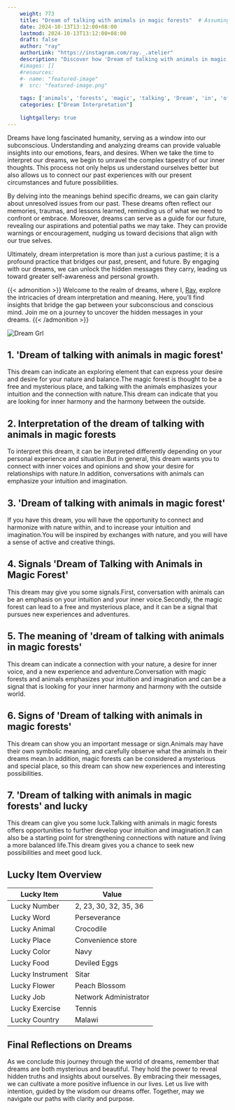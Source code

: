 ```yaml
---
    weight: 773
    title: "Dream of talking with animals in magic forests"  # Assuming 'title' column exists
    date: 2024-10-13T13:12:00+08:00
    lastmod: 2024-10-13T13:12:00+08:00
    draft: false
    author: "ray"
    authorLink: "https://instagram.com/ray._.atelier"
    description: "Discover how 'Dream of talking with animals in magic forests' can interpret your future and uncover its significant meanings in your life."
    #images: []
    #resources:
    #- name: "featured-image"
    #  src: "featured-image.png"
    
    tags: ['animals', 'forests', 'magic', 'talking', 'Dream', 'in', 'of', 'with']
    categories: ["Dream Interpretation"]
    
    lightgallery: true
---
```

    
Dreams have long fascinated humanity, serving as a window into our subconscious. Understanding and analyzing dreams can provide valuable insights into our emotions, fears, and desires. When we take the time to interpret our dreams, we begin to unravel the complex tapestry of our inner thoughts. This process not only helps us understand ourselves better but also allows us to connect our past experiences with our present circumstances and future possibilities.

By delving into the meanings behind specific dreams, we can gain clarity about unresolved issues from our past. These dreams often reflect our memories, traumas, and lessons learned, reminding us of what we need to confront or embrace. Moreover, dreams can serve as a guide for our future, revealing our aspirations and potential paths we may take. They can provide warnings or encouragement, nudging us toward decisions that align with our true selves.

Ultimately, dream interpretation is more than just a curious pastime; it is a profound practice that bridges our past, present, and future. By engaging with our dreams, we can unlock the hidden messages they carry, leading us toward greater self-awareness and personal growth.

{{< admonition >}}
Welcome to the realm of dreams, where I, [Ray](https://instagram.com/ray._.atelier), explore the intricacies of dream interpretation and meaning. Here, you’ll find insights that bridge the gap between your subconscious and conscious mind. Join me on a journey to uncover the hidden messages in your dreams.
{{< /admonition >}}

![Dream Grl](https://cdn.pixabay.com/photo/2017/11/02/03/35/gothic-2910057_1280.jpg "Dream Grl")

## 1. 'Dream of talking with animals in magic forest'
This dream can indicate an exploring element that can express your desire and desire for your nature and balance.The magic forest is thought to be a free and mysterious place, and talking with the animals emphasizes your intuition and the connection with nature.This dream can indicate that you are looking for inner harmony and the harmony between the outside.

## 2. Interpretation of the dream of talking with animals in magic forests
To interpret this dream, it can be interpreted differently depending on your personal experience and situation.But in general, this dream wants you to connect with inner voices and opinions and show your desire for relationships with nature.In addition, conversations with animals can emphasize your intuition and imagination.

## 3. 'Dream of talking with animals in magic forest'
If you have this dream, you will have the opportunity to connect and harmonize with nature within, and to increase your intuition and imagination.You will be inspired by exchanges with nature, and you will have a sense of active and creative things.

## 4. Signals 'Dream of Talking with Animals in Magic Forest'
This dream may give you some signals.First, conversation with animals can be an emphasis on your intuition and your inner voice.Secondly, the magic forest can lead to a free and mysterious place, and it can be a signal that pursues new experiences and adventures.

## 5. The meaning of 'dream of talking with animals in magic forests'
This dream can indicate a connection with your nature, a desire for inner voice, and a new experience and adventure.Conversation with magic forests and animals emphasizes your intuition and imagination and can be a signal that is looking for your inner harmony and harmony with the outside world.

## 6. Signs of 'Dream of talking with animals in magic forests'
This dream can show you an important message or sign.Animals may have their own symbolic meaning, and carefully observe what the animals in their dreams mean.In addition, magic forests can be considered a mysterious and special place, so this dream can show new experiences and interesting possibilities.

## 7. 'Dream of talking with animals in magic forests' and lucky
This dream can give you some luck.Talking with animals in magic forests offers opportunities to further develop your intuition and imagination.It can also be a starting point for strengthening connections with nature and living a more balanced life.This dream gives you a chance to seek new possibilities and meet good luck.

## Lucky Item Overview
| Lucky Item          | Value              |
|---------------|--------------------|
| Lucky Number        | 2, 23, 30, 32, 35, 36  |
| Lucky Word          | Perseverance |
| Lucky Animal        | Crocodile |
| Lucky Place         | Convenience store     |
| Lucky Color         | Navy     |
| Lucky Food          | Deviled Eggs      |
| Lucky Instrument    | Sitar |
| Lucky Flower        | Peach Blossom    |
| Lucky Job           | Network Administrator       |
| Lucky Exercise      | Tennis  |
| Lucky Country       | Malawi    |


##  Final Reflections on Dreams

As we conclude this journey through the world of dreams, remember that dreams are both mysterious and beautiful. They hold the power to reveal hidden truths and insights about ourselves. By embracing their messages, we can cultivate a more positive influence in our lives. Let us live with intention, guided by the wisdom our dreams offer. Together, may we navigate our paths with clarity and purpose.
